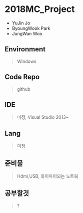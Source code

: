 # 2018MC_Project

* YuJin Jo
* ByoungWook Park
* JungWan Woo

## Environment
> Windows
## Code Repo
> github

## IDE
> 미정, Visual Studio 2013~

## Lang
> 미정

## 준비물
> Hdmi,USB, 와이파이되는 노트북

## 공부할것
> ?
